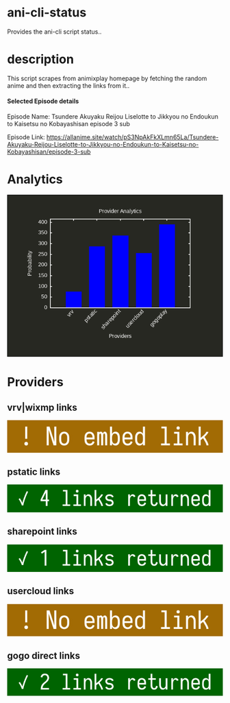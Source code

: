 # ani-cli-status
Provides the ani-cli script status..

# description
This script scrapes from animixplay homepage by fetching the random anime and then extracting the links from it..

#### Selected Episode details

Episode Name: Tsundere Akuyaku Reijou Liselotte to Jikkyou no Endoukun to Kaisetsu no Kobayashisan episode 3 sub

Episode Link: https://allanime.site/watch/pS3NpAkFkXLmn65La/Tsundere-Akuyaku-Reijou-Liselotte-to-Jikkyou-no-Endoukun-to-Kaisetsu-no-Kobayashisan/episode-3-sub
 
# Analytics

<img src="./analytics.png">

# Providers

##  vrv|wixmp links

<img src="./images/vrv.jpg">

##  pstatic links

<img src="./images/pstatic.jpg">

##  sharepoint links

<img src="./images/sharepoint.jpg">

##  usercloud links

<img src="./images/usercloud.jpg">

## gogo direct links

<img src="./images/gogoplay.jpg">
